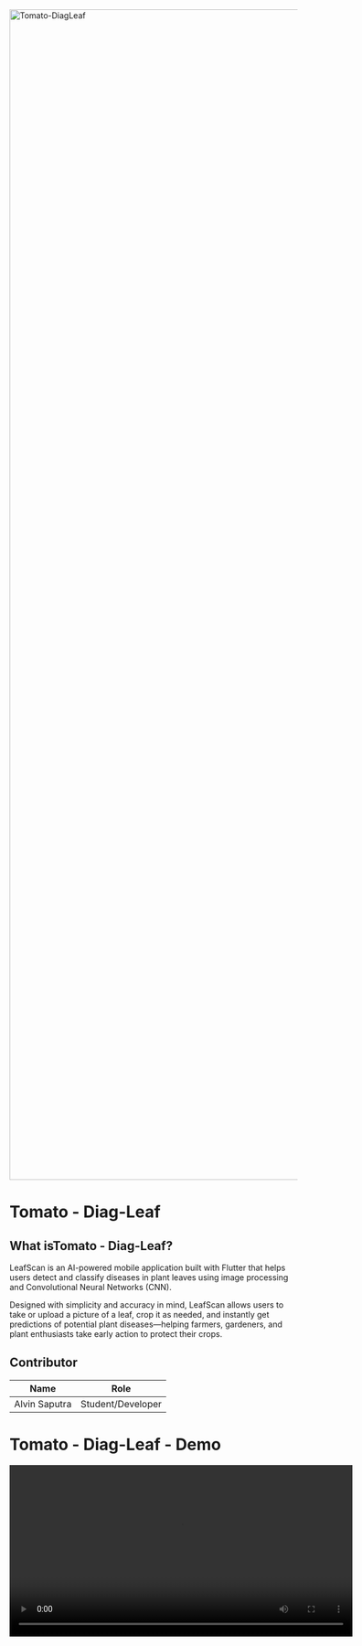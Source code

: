 
<img width="2048" height="2048" alt="Tomato-DiagLeaf" src="https://github.com/user-attachments/assets/9da26a43-4ac8-4dae-bf97-5885e3fd5be7" />

# Tomato - Diag-Leaf

## What isTomato - Diag-Leaf?
LeafScan is an AI-powered mobile application built with Flutter that helps users detect and classify diseases in plant leaves using image processing and Convolutional Neural Networks (CNN).

Designed with simplicity and accuracy in mind, LeafScan allows users to take or upload a picture of a leaf, crop it as needed, and instantly get predictions of potential plant diseases—helping farmers, gardeners, and plant enthusiasts take early action to protect their crops.


## Contributor
| Name                                   | Role                
| ---------------------------------------| --------------------| 
| Alvin Saputra                          | Student/Developer   |


# Tomato - Diag-Leaf - Demo

<div align="center">
  <video src="https://github.com/user-attachments/assets/eb28d402-0d25-485e-a2b6-0810015184f9" controls width="600"></video>
</div>


